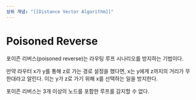 ```yaml
---
상위 개념: "[[Distance Vector Algorithm]]"
---
```

# Poisoned Reverse
포이즌 리버스(poisoned reverse)는 라우팅 루프 시나리오를 방지하는 기법이다.

만약 라우터 x가 y를 통해 z로 가는 경로 설정을 했다면, x는 y에게 z까지의 거리가 무한대라고 알린다. 이는 y가 z로 가기 위해 x를 선택하는 일을 방지한다.

포이즌 리버스는 3개 이상의 노드를 포함한 루프를 감지할 수 없다.

